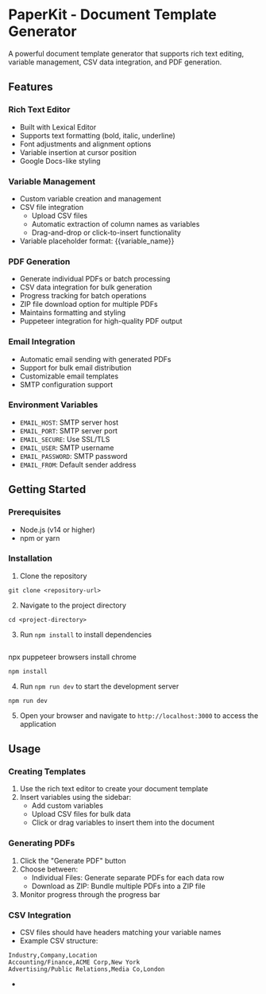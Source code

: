 # PaperKit - Document Template Generator

A powerful document template generator that supports rich text editing, variable management, CSV data integration, and PDF generation.

## Features

### Rich Text Editor
- Built with Lexical Editor
- Supports text formatting (bold, italic, underline)
- Font adjustments and alignment options
- Variable insertion at cursor position
- Google Docs-like styling

### Variable Management
- Custom variable creation and management
- CSV file integration
  - Upload CSV files
  - Automatic extraction of column names as variables
  - Drag-and-drop or click-to-insert functionality
- Variable placeholder format: {{variable_name}}

### PDF Generation
- Generate individual PDFs or batch processing
- CSV data integration for bulk generation
- Progress tracking for batch operations
- ZIP file download option for multiple PDFs
- Maintains formatting and styling
- Puppeteer integration for high-quality PDF output

### Email Integration
- Automatic email sending with generated PDFs
- Support for bulk email distribution
- Customizable email templates
- SMTP configuration support

### Environment Variables
- `EMAIL_HOST`: SMTP server host
- `EMAIL_PORT`: SMTP server port
- `EMAIL_SECURE`: Use SSL/TLS
- `EMAIL_USER`: SMTP username
- `EMAIL_PASSWORD`: SMTP password
- `EMAIL_FROM`: Default sender address

## Getting Started

### Prerequisites
- Node.js (v14 or higher)
- npm or yarn

### Installation
1. Clone the repository
```
git clone <repository-url>
```
2. Navigate to the project directory
```
cd <project-directory>
```
3. Run `npm install` to install dependencies
```
```
npx puppeteer browsers install chrome
```
npm install
```
4. Run `npm run dev` to start the development server
```
npm run dev
```
5. Open your browser and navigate to `http://localhost:3000` to access the application


## Usage

### Creating Templates
1. Use the rich text editor to create your document template
2. Insert variables using the sidebar:
   - Add custom variables
   - Upload CSV files for bulk data
   - Click or drag variables to insert them into the document

### Generating PDFs
1. Click the "Generate PDF" button
2. Choose between:
   - Individual Files: Generate separate PDFs for each data row
   - Download as ZIP: Bundle multiple PDFs into a ZIP file
3. Monitor progress through the progress bar

### CSV Integration
- CSV files should have headers matching your variable names
- Example CSV structure:
```
Industry,Company,Location
Accounting/Finance,ACME Corp,New York
Advertising/Public Relations,Media Co,London
```


- 

